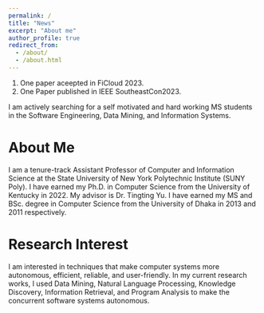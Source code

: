 ```yaml
---
permalink: /
title: "News"
excerpt: "About me"
author_profile: true
redirect_from: 
  - /about/
  - /about.html
---
```

1. One paper aceepted in FiCloud 2023.
2. One Paper published in IEEE SoutheastCon2023.

I am actively searching for a self motivated and hard working MS students in the Software Engineering, Data Mining, and Information Systems.

About Me
======

I am a tenure-track Assistant Professor of Computer and Information Science at the State University of New York Polytechnic Institute (SUNY Poly). I have earned my Ph.D. in Computer Science from the University of Kentucky in 2022. My advisor is Dr. Tingting Yu. I have earned my MS and BSc. degree in Computer Science from the University of Dhaka in 2013 and 2011 respectively.


Research Interest
======
I am interested in techniques that make computer systems more autonomous, efficient, reliable, and user-friendly. In my current research works, I used Data Mining, Natural Language Processing, Knowledge Discovery, Information Retrieval, and Program Analysis to make the concurrent software systems autonomous.  


